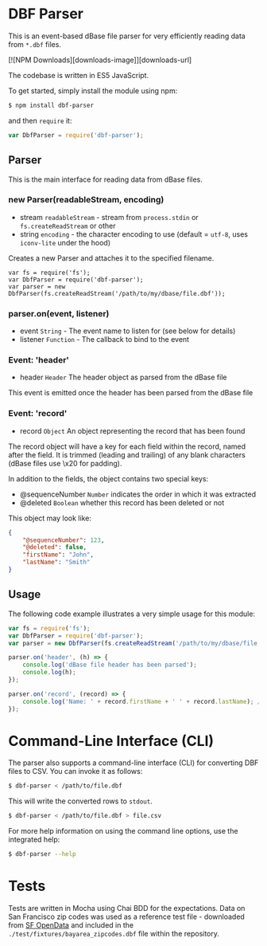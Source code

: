 DBF Parser
==========

This is an event-based dBase file parser for very efficiently reading data from `*.dbf` files.

  [![NPM Downloads][downloads-image]][downloads-url]

The codebase is written in ES5 JavaScript.

To get started, simply install the module using npm:

```bash
$ npm install dbf-parser
```

and then `require` it:

```js
var DbfParser = require('dbf-parser');
```

## Parser

This is the main interface for reading data from dBase files.

### new Parser(readableStream, encoding)

* stream `readableStream` - stream from `process.stdin` or `fs.createReadStream` or other
* string `encoding` - the character encoding to use (default = `utf-8`, uses `iconv-lite` under the hood)

Creates a new Parser and attaches it to the specified filename.

    var fs = require('fs');
    var DbfParser = require('dbf-parser');
    var parser = new DbfParser(fs.createReadStream('/path/to/my/dbase/file.dbf'));

### parser.on(event, listener)

* event `String` - The event name to listen for (see below for details)
* listener `Function` - The callback to bind to the event

### Event: 'header'

* header `Header` The header object as parsed from the dBase file

This event is emitted once the header has been parsed from the dBase file

### Event: 'record'

* record `Object` An object representing the record that has been found

The record object will have a key for each field within the record, named after the field. It is trimmed (leading and trailing) of any blank characters (dBase files use \x20 for padding).

In addition to the fields, the object contains two special keys:

* @sequenceNumber `Number` indicates the order in which it was extracted
* @deleted `Boolean` whether this record has been deleted or not

This object may look like:
```json
{
    "@sequenceNumber": 123,
    "@deleted": false,
    "firstName": "John",
    "lastName": "Smith"
}
```

## Usage

The following code example illustrates a very simple usage for this module:

```js
var fs = require('fs');
var DbfParser = require('dbf-parser');
var parser = new DbfParser(fs.createReadStream('/path/to/my/dbase/file.dbf'));

parser.on('header', (h) => {
    console.log('dBase file header has been parsed');
    console.log(h);
});

parser.on('record', (record) => {
    console.log('Name: ' + record.firstName + ' ' + record.lastName); // Name: John Smith
});
```

# Command-Line Interface (CLI)

The parser also supports a command-line interface (CLI) for converting DBF files to CSV. You can invoke it as follows:

```bash
$ dbf-parser < /path/to/file.dbf
```

This will write the converted rows to `stdout`.

```bash
$ dbf-parser < /path/to/file.dbf > file.csv
```

For more help information on using the command line options, use the integrated help:

```bash
$ dbf-parser --help
```

# Tests

Tests are written in Mocha using Chai BDD for the expectations. Data on San Francisco zip codes was used as a reference test file - downloaded from [SF OpenData](https://data.sfgov.org/) and included in the `./test/fixtures/bayarea_zipcodes.dbf` file within the repository.

